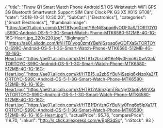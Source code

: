 {
	"title": "Finow Q1 Smart Watch Phone Android 5.1 OS Wristwatch WiFi GPS 3G Bluetooth Smartwatch Support SIM Card Clock PK G3 X5 X01S GT08",
	"date": "2018-10-31 10:30:20",
	"SubCat": ["Electronics"],
	"categories": ["Smart Electronics"],
	"thumbnailImage": "https://ae01.alicdn.com/kf/HTB1yog0zmtYBeNjSspaq6yOOFXaS/TORTOYO-S99C-Android-OS-5-1-3G-Smart-Watch-Phone-MTK6580-512MB-4G-1G-16G-Heart.jpg_220x220.jpg",
	"BigImage": ["https://ae01.alicdn.com/kf/HTB1yog0zmtYBeNjSspaq6yOOFXaS/TORTOYO-S99C-Android-OS-5-1-3G-Smart-Watch-Phone-MTK6580-512MB-4G-1G-16G-Heart.jpg","https://ae01.alicdn.com/kf/HTB1x2brzoR1BeNjy0Fmq6z0wVXaI/TORTOYO-S99C-Android-OS-5-1-3G-Smart-Watch-Phone-MTK6580-512MB-4G-1G-16G-Heart.jpg","https://ae01.alicdn.com/kf/HTB15_u2zbSYBuNjSspiq6xNzpXa2/TORTOYO-S99C-Android-OS-5-1-3G-Smart-Watch-Phone-MTK6580-512MB-4G-1G-16G-Heart.jpg","https://ae01.alicdn.com/kf/HTB12ASmzgmTBuNjy1Xbq6yMrVXaV/TORTOYO-S99C-Android-OS-5-1-3G-Smart-Watch-Phone-MTK6580-512MB-4G-1G-16G-Heart.jpg","https://ae01.alicdn.com/kf/HTB1fDrVzhGYBuNjy0Fnq6x5lpXaT/TORTOYO-S99C-Android-OS-5-1-3G-Smart-Watch-Phone-MTK6580-512MB-4G-1G-16G-Heart.jpg"],
	"actualPrice": 95.76,
	"comparePrice": 119.70,
	"linkurl": "http://s.click.aliexpress.com/e/BpR3dSo",
	"inStock": 93
}
